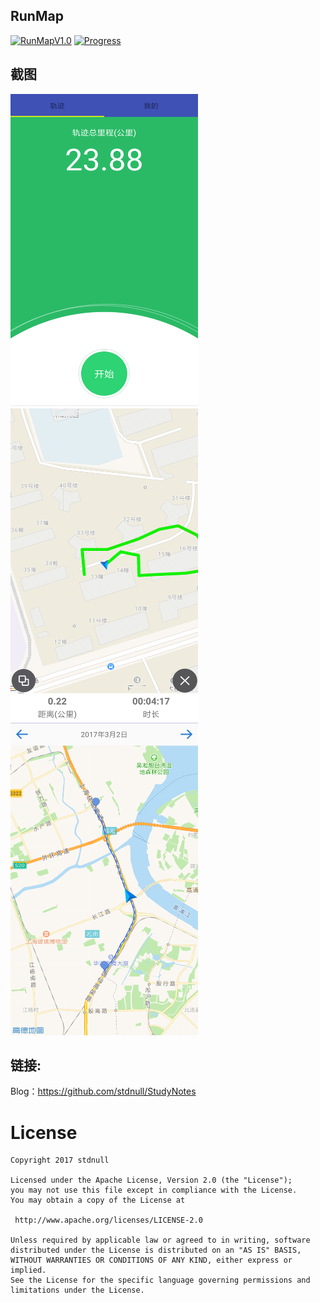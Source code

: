 ## RunMap
[![RunMapV1.0](https://github.com/stdnull/RunMap/blob/master/readme/runmap_version.svg)](https://github.com/stdnull/RunMap)
[![Progress](https://github.com/stdnull/RunMap/blob/master/readme/runmap_state.svg)](https://github.com/stdnull/RunMap)

## 截图

<img src="/readme/runmap_first.png" alt="main" title="screenshot" width="300" height="500" />
<img src="/readme/runmap_main_1.png" alt="main" title="screenshot" width="300" height="500" />
<img src="/readme/runmap_main_2.png" alt="main" title="screenshot" width="300" height="500" />


## 链接:

Blog：https://github.com/stdnull/StudyNotes

License
============

    Copyright 2017 stdnull

	Licensed under the Apache License, Version 2.0 (the "License");
	you may not use this file except in compliance with the License.
	You may obtain a copy of the License at

     http://www.apache.org/licenses/LICENSE-2.0

	Unless required by applicable law or agreed to in writing, software
	distributed under the License is distributed on an "AS IS" BASIS,
	WITHOUT WARRANTIES OR CONDITIONS OF ANY KIND, either express or implied.
	See the License for the specific language governing permissions and
	limitations under the License.